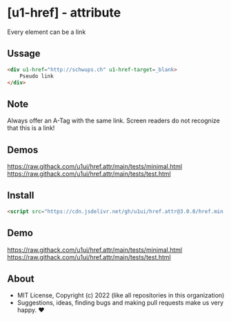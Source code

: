 # [u1-href] - attribute
Every element can be a link

## Ussage

```html
<div u1-href="http://schwups.ch" u1-href-target=_blank>
    Pseudo link
</div>
```

## Note

Always offer an A-Tag with the same link. Screen readers do not recognize that this is a link!

## Demos

https://raw.githack.com/u1ui/href.attr/main/tests/minimal.html  
https://raw.githack.com/u1ui/href.attr/main/tests/test.html

## Install

```html
<script src="https://cdn.jsdelivr.net/gh/u1ui/href.attr@3.0.0/href.min.js" type=module>
```

## Demo

https://raw.githack.com/u1ui/href.attr/main/tests/minimal.html  
https://raw.githack.com/u1ui/href.attr/main/tests/test.html  

## About

- MIT License, Copyright (c) 2022 <u1> (like all repositories in this organization) <br>
- Suggestions, ideas, finding bugs and making pull requests make us very happy. ♥

